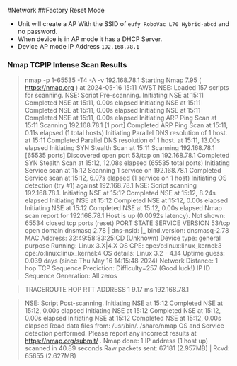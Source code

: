  
#Network
##Factory Reset Mode

- Unit will create a AP With the SSID of ```eufy RoboVac L70 Hybrid-abcd``` and no password.
- When device is in AP mode it has a DHCP Server.
- Device AP mode IP Address ```192.168.78.1```
### Nmap TCPIP Intense Scan Results
> nmap -p 1-65535 -T4 -A -v 192.168.78.1
> Starting Nmap 7.95 ( https://nmap.org ) at 2024-05-16 15:11 AWST
> NSE: Loaded 157 scripts for scanning.
> NSE: Script Pre-scanning.
> Initiating NSE at 15:11
> Completed NSE at 15:11, 0.00s elapsed
> Initiating NSE at 15:11
> Completed NSE at 15:11, 0.00s elapsed
> Initiating NSE at 15:11
> Completed NSE at 15:11, 0.00s elapsed
> Initiating ARP Ping Scan at 15:11
> Scanning 192.168.78.1 [1 port]
> Completed ARP Ping Scan at 15:11, 0.11s elapsed (1 total hosts)
> Initiating Parallel DNS resolution of 1 host. at 15:11
> Completed Parallel DNS resolution of 1 host. at 15:11, 13.00s elapsed
> Initiating SYN Stealth Scan at 15:11
> Scanning 192.168.78.1 [65535 ports]
> Discovered open port 53/tcp on 192.168.78.1
> Completed SYN Stealth Scan at 15:12, 12.08s elapsed (65535 total ports)
> Initiating Service scan at 15:12
> Scanning 1 service on 192.168.78.1
> Completed Service scan at 15:12, 6.07s elapsed (1 service on 1 host)
> Initiating OS detection (try #1) against 192.168.78.1
> NSE: Script scanning 192.168.78.1.
> Initiating NSE at 15:12
> Completed NSE at 15:12, 8.24s elapsed
> Initiating NSE at 15:12
> Completed NSE at 15:12, 0.00s elapsed
> Initiating NSE at 15:12
> Completed NSE at 15:12, 0.00s elapsed
> Nmap scan report for 192.168.78.1
> Host is up (0.0092s latency).
> Not shown: 65534 closed tcp ports (reset)
> PORT   STATE SERVICE VERSION
> 53/tcp open  domain  dnsmasq 2.78
> | dns-nsid:
> |_  bind.version: dnsmasq-2.78
> MAC Address: 32:49:58:83:25:CD (Unknown)
> Device type: general purpose
> Running: Linux 3.X|4.X
> OS CPE: cpe:/o:linux:linux_kernel:3 cpe:/o:linux:linux_kernel:4
> OS details: Linux 3.2 - 4.14
> Uptime guess: 0.039 days (since Thu May 16 14:15:48 2024)
> Network Distance: 1 hop
> TCP Sequence Prediction: Difficulty=257 (Good luck!)
> IP ID Sequence Generation: All zeros

> TRACEROUTE
> HOP RTT     ADDRESS
> 1   9.17 ms 192.168.78.1

> NSE: Script Post-scanning.
> Initiating NSE at 15:12
> Completed NSE at 15:12, 0.00s elapsed
> Initiating NSE at 15:12
> Completed NSE at 15:12, 0.00s elapsed
> Initiating NSE at 15:12
> Completed NSE at 15:12, 0.00s elapsed
> Read data files from: /usr/bin/../share/nmap
> OS and Service detection performed. Please report any incorrect results at https://nmap.org/submit/ .
> Nmap done: 1 IP address (1 host up) scanned in 40.89 seconds
>           Raw packets sent: 67181 (2.957MB) | Rcvd: 65655 (2.627MB)

